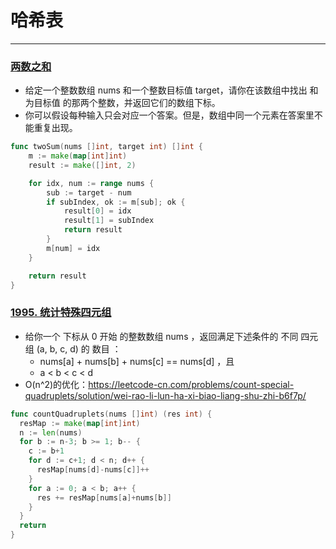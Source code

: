 # 哈希表
---

### [两数之和](https://leetcode-cn.com/problems/two-sum/)
* 给定一个整数数组 nums 和一个整数目标值 target，请你在该数组中找出 和为目标值 的那两个整数，并返回它们的数组下标。
* 你可以假设每种输入只会对应一个答案。但是，数组中同一个元素在答案里不能重复出现。
```go
func twoSum(nums []int, target int) []int {
    m := make(map[int]int)
    result := make([]int, 2)

    for idx, num := range nums {
        sub := target - num
        if subIndex, ok := m[sub]; ok {
            result[0] = idx
            result[1] = subIndex
            return result
        }
        m[num] = idx
    }

    return result
}
```

### [1995. 统计特殊四元组](https://leetcode-cn.com/problems/count-special-quadruplets/)
* 给你一个 下标从 0 开始 的整数数组 nums ，返回满足下述条件的 不同 四元组 (a, b, c, d) 的 数目 ：
	* nums[a] + nums[b] + nums[c] == nums[d] ，且
	* a < b < c < d
* O(n^2)的优化：https://leetcode-cn.com/problems/count-special-quadruplets/solution/wei-rao-li-lun-ha-xi-biao-liang-shu-zhi-b6f7p/
```go
func countQuadruplets(nums []int) (res int) {
  resMap := make(map[int]int)
  n := len(nums)
  for b := n-3; b >= 1; b-- {
    c := b+1
    for d := c+1; d < n; d++ {
      resMap[nums[d]-nums[c]]++
    }
    for a := 0; a < b; a++ {
      res += resMap[nums[a]+nums[b]]
    }
  }
  return
}
```
